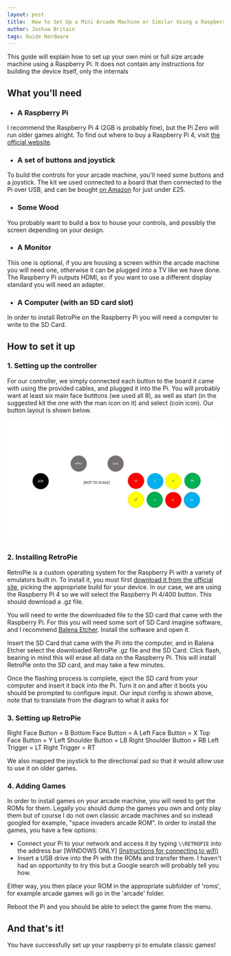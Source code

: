 ```yaml
---
layout: post
title:  How to Set Up a Mini Arcade Machine or Similar Using a Raspberry Pi
author: Joshua Britain
tags: Guide Hardware
---
```


This guide will explain how to set up your own mini or full size arcade machine using a Raspberry Pi. It does not contain any instructions for building the device itself, only the internals

## What you'll need
- ### A Raspberry Pi
I recommend the Raspberry Pi 4 (2GB is probably fine), but the Pi Zero will run older games alright. To find out where to buy a Raspberry Pi 4, visit [the official website](https://www.raspberrypi.org/products/raspberry-pi-4-model-b/).

- ### A set of buttons and joystick
To build the controls for your arcade machine, you'll need some buttons and a joystick. The kit we used connected to a board that then connected to the Pi over USB, and can be bought [on Amazon](https://www.amazon.co.uk/dp/B075DFNK24) for just under £25.

- ### Some Wood
You probably want to build a box to house your controls, and possibly the screen depending on your design.

- ### A Monitor
This one is optional, if you are housing a screen within the arcade machine you will need one, otherwise it can be plugged into a TV like we have done. The Raspberry Pi outputs HDMI, so if you want to use a different display standard you will need an adapter.

- ### A Computer (with an SD card slot)
In order to install RetroPie on the Raspberry Pi you will need a computer to write to the SD Card.

## How to set it up

### 1. Setting up the controller
For our controller, we simply connected each button to the board it came with using the provided cables, and plugged it into the Pi. You will probably want at least six main face butttons (we used all 8), as well as start (in the suggested kit the one with the man icon on it) and select (coin icon). Our button layout is shown below.

![Our button layout](/assets/posts/arcade/buttons.jpg)

### 2. Installing RetroPie
RetroPie is a custom operating system for the Raspberry Pi with a variety of emulators built in. To install it, you must first [download it from the official site](https://retropie.org.uk/download/), picking the appropriate build for your device. In our case, we are using the Raspberry Pi 4 so we will select the Raspberry Pi 4/400 button. This should download a .gz file.

You will need to write the downloaded file to the SD card that came with the Raspberry Pi. For this you will need some sort of SD Card imagine software, and I recommend [Balena Etcher](https://www.balena.io/etcher/). Install the software and open it.

Insert the SD Card that came with the Pi into the computer, and in Balena Etcher select the downloaded RetroPie .gz file and the SD Card. Click flash, bearing in mind this will erase all data on the Raspberry Pi. This will install RetroPie onto the SD card, and may take a few minutes.

Once the flashing process is complete, eject the SD card from your computer and insert it back into the Pi. Turn it on and after it boots you should be prompted to configure input.
Our input config is shown above, note that to translate from the diagram to what it asks for


### 3. Setting up RetroPie

Right Face Button = B
Bottom Face Button = A
Left Face Button = X
Top Face Button = Y
Left Shoulder Button = LB
Right Shoulder Button = RB
Left Trigger = LT
Right Trigger = RT

We also mapped the joystick to the directional pad so that it would allow use to use it on older games.

### 4. Adding Games

In order to install games on your arcade machine, you will need to get the ROMs for them. Legally you should dump the games you own and only play them but of course I do not own classic arcade machines and so instead googled for example, "space invaders arcade ROM". In order to install the games, you have a few options:

- Connect your Pi to your network and access it by typing `\\RETROPIE` into the address bar [WINDOWS ONLY] [(Instructions for connecting to wifi)](https://retropie.org.uk/docs/Wifi/)
- Insert a USB drive into the Pi with the ROMs and transfer them. I haven't had an opportunity to try this but a Google search will probably tell you how.

Either way, you then place your ROM in the appropriate subfolder of 'roms', for example arcade games will go in the 'arcade' folder.

Reboot the Pi and you should be able to select the game from the menu.

## And that's it!

You have successfully set up your raspberry pi to emulate classic games!
